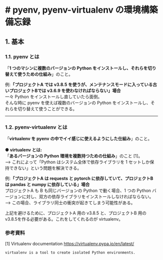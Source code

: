 # # pyenv, pyenv-virtualenv の環境構築備忘録

## 1. 基本
### 1.1. pyenv とは
「**1 つのマシンに複数のバージョンの Python をインストールし、それらを切り替えて使うための仕組み**」のこと。

例:**「プロジェクトA では v3.8.5 を使うが、メンテナンスモードに入っている古いプロジェクトBでは v3.6.9 を使わなければならない」場合**<br/>
一々 Python をインストールし直していたら面倒。<br/>
そんな時に pyenv を使えば複数のバージョンの Python をインストールし、それらを切り替えて使うことができる。


---
### 1.2. pyenv-virtualenv とは
「**virtualenv を pyenv の中でイイ感じに使えるようにした仕組み**」のこと。<br/>
<br/>
**● virtualenv とは:**<br/>
「**あるバージョンの Python 環境を複数持つための仕組み**」のこと [1]。<br/>
--> これによって「Python はシステム全体で依存ライブラリを 1 セットしか保持できない」という問題を解決できる。<br/>

例:**「プロジェクトA は requests と pytorch に依存していて、プロジェクトB は pandas と numpy に依存している」場合**<br/>
プロジェクトA も B も同じバージョンの Python で動く場合、1 つの Python バージョンに対し、双方の依存ライブラリをインストールしなければならない。<br/>
--> この場合、ライブラリ同士の衝突が起きてしまう可能性がある。<br/>

上記を避けるために、プロジェクトA 用の v3.8.5 と、プロジェクトB 用の v3.8.5を作る必要がある。これをしてくれるのが virtualenv。<br/>




### 参考資料
[1] Virtualenv documentation
https://virtualenv.pypa.io/en/latest/
```
virtualenv is a tool to create isolated Python environments.
```
